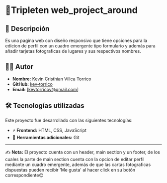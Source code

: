 # 📌Tripleten web_project_around

## 📖 Descripción

Es una pagina web con diseño responsivo que tiene opciones para la edicion de perfil con un cuadro emergente tipo formulario y además para añadir tarjetas fotograficas de lugares y sus respectivos nombres.

## 👨‍💻 Autor

- **Nombre:** Kevin Cristhian Villca Torrico
- **GitHub:** [kev-torrico](https://github.com/kev-torrico)
- **Email:** [kevtorricov@gmail.com]

## 🛠️ Tecnologías utilizadas

Este proyecto fue desarrollado con las siguientes tecnologías:

- ⚡ **Frontend:** HTML, CSS, JavaScript
- 🚀 **Herramientas adicionales:** Git

---

✍ **Nota:** El proyecto cuenta con un header, main section y un footer, de los cuales la parte de main section cuenta con la opcion de editar perfil mediante un cuadro emergente, además de que las cartas fotograficas dispuestas pueden recibir 'Me gusta' al hacer click en su botón correspondiente😌
